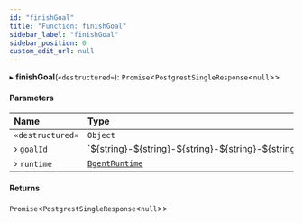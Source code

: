 ```yaml
---
id: "finishGoal"
title: "Function: finishGoal"
sidebar_label: "finishGoal"
sidebar_position: 0
custom_edit_url: null
---
```


▸ **finishGoal**(`«destructured»`): `Promise`\<`PostgrestSingleResponse`\<``null``\>\>

#### Parameters

| Name | Type |
| :------ | :------ |
| `«destructured»` | `Object` |
| › `goalId` | \`$\{string}-$\{string}-$\{string}-$\{string}-$\{string}\` |
| › `runtime` | [`BgentRuntime`](../classes/BgentRuntime.md) |

#### Returns

`Promise`\<`PostgrestSingleResponse`\<``null``\>\>
